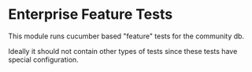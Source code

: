 # Enterprise Feature Tests

This module runs cucumber based "feature" tests for the community db.

Ideally it should not contain other types of tests since these tests have special configuration.